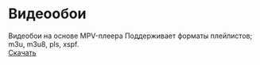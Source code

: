 # Видеообои
Видеобои на основе MPV-плеера
Поддерживает форматы плейлистов; m3u, m3u8, pls, xspf.  
[Скачать]( https://drive.google.com/file/d/1CStzCvQxHLxxIywgoaKLD2ZIR5wg902W/view?usp=sharing )
